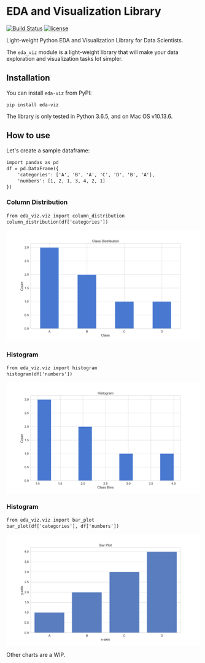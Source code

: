 # EDA and Visualization Library
[![Build Status](https://travis-ci.com/ajaymaity/eda-viz.svg?branch=master)](https://travis-ci.com/ajaymaity/eda-viz)
[![license](https://img.shields.io/github/license/mashape/apistatus.svg?maxAge=2592000)](https://github.com/ajaymaity/eda-viz/blob/master/LICENSE)

Light-weight Python EDA and Visualization Library for Data Scientists.

The `eda_viz` module is a light-weight library that will make your data 
exploration and visualization tasks lot simpler.

## Installation

You can install `eda-viz` from PyPI:

```buildoutcfg
pip install eda-viz
```

The library is only tested in Python 3.6.5, and on Mac OS v10.13.6.

## How to use

Let's create a sample dataframe:

```buildoutcfg
import pandas as pd
df = pd.DataFrame({
    'categories': ['A', 'B', 'A', 'C', 'D', 'B', 'A'],
    'numbers': [1, 2, 1, 3, 4, 2, 1]
})
```

### Column Distribution

```buildoutcfg
from eda_viz.viz import column_distribution
column_distribution(df['categories'])
```

![Column Distribution](https://raw.githubusercontent.com/ajaymaity/eda-viz/master/images/example-column-distribution.png)

### Histogram

```buildoutcfg
from eda_viz.viz import histogram
histogram(df['numbers'])
```

![Histogram](https://raw.githubusercontent.com/ajaymaity/eda-viz/master/images/example-histogram.png)

### Histogram

```buildoutcfg
from eda_viz.viz import bar_plot
bar_plot(df['categories'], df['numbers'])
```

![Bar Plot](https://raw.githubusercontent.com/ajaymaity/eda-viz/master/images/example-bar-plot.png)

Other charts are a WIP.